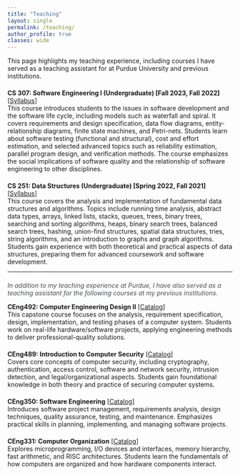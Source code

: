 ```yaml
---
title: "Teaching"
layout: single
permalink: /teaching/
author_profile: true
classes: wide
---
```


<style>
.page__title {
    color: #494e52 !important;
    font-weight: bold;
}
.page__content {
    font-size: 1em;
    color: #494e52;
}
</style>

<div class="teaching-intro">
This page highlights my teaching experience, including courses I have served as a teaching assistant for at Purdue University and previous institutions.
</div>

<div style="margin-bottom: 1.5em;"></div>
<div>
  <b>CS 307: Software Engineering I (Undergraduate) [Fall 2023, Fall 2022]</b> [<a href="https://www.cs.purdue.edu/academic-programs/courses/canonical/cs307.html" target="_blank">Syllabus</a>]<br/>
  This course introduces students to the issues in software development and the software life cycle, including models such as waterfall and spiral. It covers requirements and design specification, data flow diagrams, entity-relationship diagrams, finite state machines, and Petri-nets. Students learn about software testing (functional and structural), cost and effort estimation, and selected advanced topics such as reliability estimation, parallel program design, and verification methods. The course emphasizes the social implications of software quality and the relationship of software engineering to other disciplines.
</div>
<div style="margin-bottom: 1.5em;"></div>
<div>
  <b>CS 251: Data Structures (Undergraduate) [Spring 2022, Fall 2021]</b> [<a href="https://www.cs.purdue.edu/academic-programs/courses/canonical/cs251.html" target="_blank">Syllabus</a>]<br/>
  This course covers the analysis and implementation of fundamental data structures and algorithms. Topics include running time analysis, abstract data types, arrays, linked lists, stacks, queues, trees, binary trees, searching and sorting algorithms, heaps, binary search trees, balanced search trees, hashing, union-find structures, spatial data structures, tries, string algorithms, and an introduction to graphs and graph algorithms. Students gain experience with both theoretical and practical aspects of data structures, preparing them for advanced coursework and software development.
</div>
<hr>
<div style="margin: 1.5em 0 1em 0; font-style: italic; color: #494e52;">
  In addition to my teaching experience at Purdue, I have also served as a teaching assistant for the following courses at my previous institutions.
</div>
<div>
  <b>CEng492: Computer Engineering Design II</b> [<a href="https://catalog.metu.edu.tr/course.php?course_code=5710492" target="_blank">Catalog</a>]<br/>
  This capstone course focuses on the analysis, requirement specification, design, implementation, and testing phases of a computer system. Students work on real-life hardware/software projects, applying engineering methods to deliver professional-quality solutions.
</div>
<div style="margin-bottom: 1.5em;"></div>
<div>
  <b>CEng489: Introduction to Computer Security</b> [<a href="https://eonur.ceng.metu.edu.tr/ceng489-introduction-to-computer-security/" target="_blank">Catalog</a>]<br/>
  Covers core concepts of computer security, including cryptography, authentication, access control, software and network security, intrusion detection, and legal/organizational aspects. Students gain foundational knowledge in both theory and practice of securing computer systems.
</div>
<div style="margin-bottom: 1.5em;"></div>
<div>
  <b>CEng350: Software Engineering</b> [<a href="https://catalog.metu.edu.tr/course.php?course_code=5710350" target="_blank">Catalog</a>]<br/>
  Introduces software project management, requirements analysis, design techniques, quality assurance, testing, and maintenance. Emphasizes practical skills in planning, implementing, and managing software projects.
</div>
<div style="margin-bottom: 1.5em;"></div>
<div>
  <b>CEng331: Computer Organization</b> [<a href="https://catalog.metu.edu.tr/course.php?prog=571&course_code=5710331" target="_blank">Catalog</a>]<br/>
  Explores microprogramming, I/O devices and interfaces, memory hierarchy, fast arithmetic, and RISC architectures. Students learn the fundamentals of how computers are organized and how hardware components interact.
</div>